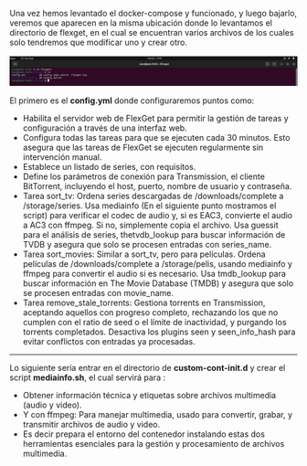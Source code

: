 Una vez hemos levantado el docker-compose y funcionado, y luego bajarlo, veremos que aparecen en la misma ubicación donde lo levantamos el directorio de flexget, en el cual se encuentran varios archivos de los cuales solo tendremos que modificar uno y crear otro. 

![](/IMG/31.PNG)

El primero es el **config.yml** donde configuraremos puntos como:

  - Habilita el servidor web de FlexGet para permitir la gestión de tareas y configuración a través de una interfaz web.
  - Configura todas las tareas para que se ejecuten cada 30 minutos. Esto asegura que las tareas de FlexGet se ejecuten regularmente sin intervención manual.
  - Establece un listado de series, con requisitos.
  - Define los parámetros de conexión para Transmission, el cliente BitTorrent, incluyendo el host, puerto, nombre de usuario y contraseña.
  - Tarea sort_tv: Ordena series descargadas de /downloads/complete a /storage/series. Usa mediainfo (En el siguiente punto mostramos el script) para verificar el codec de audio y, si es EAC3, convierte el audio a AC3 con ffmpeg. Si no, simplemente copia el archivo. Usa guessit para el análisis de series, thetvdb_lookup para buscar información de TVDB y asegura que solo se procesen entradas con series_name.
  - Tarea sort_movies: Similar a sort_tv, pero para películas. Ordena películas de /downloads/complete a /storage/pelis, usando mediainfo y ffmpeg para convertir el audio si es necesario. Usa tmdb_lookup para buscar información en The Movie Database (TMDB) y asegura que solo se procesen entradas con movie_name.
  - Tarea remove_stale_torrents: Gestiona torrents en Transmission, aceptando aquellos con progreso completo, rechazando los que no cumplen con el ratio de seed o el límite de inactividad, y purgando los torrents completados. Desactiva los plugins seen y seen_info_hash para evitar conflictos con entradas ya procesadas.

---

Lo siguiente sería entrar en el directorio de **custom-cont-init.d** y crear el script **mediainfo.sh**, el cual servirá para :

  - Obtener información técnica y etiquetas sobre archivos multimedia (audio y video).
  - Y con ffmpeg: Para manejar multimedia, usado para convertir, grabar, y transmitir archivos de audio y video.
  - Es decir prepara el entorno del contenedor instalando estas dos herramientas esenciales para la gestión y procesamiento de archivos multimedia.
